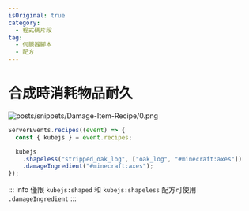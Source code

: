 ```yaml
---
isOriginal: true
category:
  - 程式碼片段
tag:
  - 伺服器腳本
  - 配方
---
```


# 合成時消耗物品耐久

![posts/snippets/Damage-Item-Recipe/0.png](/posts/snippets/Damage-Item-Recipe/0.png)

```js
ServerEvents.recipes((event) => {
  const { kubejs } = event.recipes;

  kubejs
    .shapeless("stripped_oak_log", ["oak_log", "#minecraft:axes"])
    .damageIngredient("#minecraft:axes");
});
```

::: info
僅限 `kubejs:shaped` 和 `kubejs:shapeless` 配方可使用 `.damageIngredient`
:::